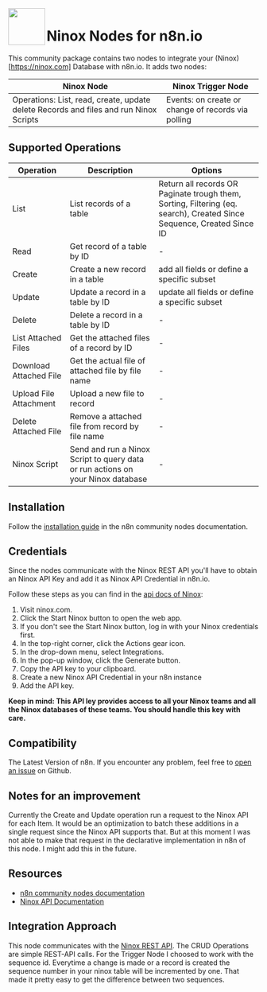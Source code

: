 <img src="https://raw.githubusercontent.com/geckse/n8n-nodes-ninox/master/nodes/Ninox/ninox.svg" align="left" height="74" width="74"> 

# Ninox Nodes for n8n.io

This community package contains two nodes to integrate your (Ninox)[https://ninox.com] Database with n8n.io.
It adds two nodes:

| Ninox Node  | Ninox Trigger Node |
| ------------- | ------------- |
| Operations: List, read, create, update delete Records and files and run Ninox Scripts  | Events: on create or change of records via polling |

## Supported Operations

| Operation  | Description | Options |
| ------------- |  ------------- |  ------------- | 
| List  | List records of a table | Return all records OR Paginate trough them, Sorting, Filtering (eq. search), Created Since Sequence, Created Since ID  |
| Read  | Get record of a table by ID | - |
| Create  | Create a new record in a table | add all fields or define a specific subset |
| Update  | Update a record in a table by ID | update all fields or define a specific subset |
| Delete  | Delete a record in a table by ID | - |
| List Attached Files  | Get the attached files of a record by ID | - |
| Download Attached File | Get the actual file of attached file by file name | - |
| Upload File Attachment | Upload a new file to record | - |
| Delete Attached File | Remove a attached file from record by file name | - |
| Ninox Script | Send and run a Ninox Script to query data or run actions on your Ninox database | - |


## Installation
Follow the [installation guide](https://docs.n8n.io/integrations/community-nodes/installation/) in the n8n community nodes documentation.

## Credentials

Since the nodes communicate with the Ninox REST API you'll have to obtain an Ninox API Key and add it as Ninox API Credential in n8n.io.

Follow these steps as you can find in the [api docs of Ninox](https://docs.ninox.com/en/api/introduction#obtaining-a-personal-access-token):
1. Visit ninox.com. 
2. Click the Start Ninox button to open the web app. 
3. If you don't see the Start Ninox button, log in with your Ninox credentials first.
4. In the top-right corner, click the Actions gear icon.
5. In the drop-down menu, select Integrations.
6. In the pop-up window, click the Generate button.
7. Copy the API key to your clipboard.
8. Create a new Ninox API Credential in your n8n instance
9. Add the API key.

**Keep in mind: This API ley provides access to all your Ninox teams and all the Ninox databases of these teams. You should handle this key with care.**

## Compatibility

The Latest Version of n8n. If you encounter any problem, feel free to [open an issue](https://github.com/geckse/n8n-nodes-ninox) on Github. 

## Notes for an improvement
Currently the Create and Update operation run a request to the Ninox API for each Item. It would be an optimization to batch these additions in a single request since the Ninox API supports that. But at this moment I was not able to make that request in the declarative implementation in n8n of this node. I might add this in the future. 

## Resources

* [n8n community nodes documentation](https://docs.n8n.io/integrations/community-nodes/)
* [Ninox API Documentation](https://docs.ninox.com/de/altes-handbuch/ninox-api/ninox-rest-api)

## Integration Approach

This node communicates with the [Ninox REST API](https://docs.ninox.com/de/altes-handbuch/ninox-api/ninox-rest-api). The CRUD Operations are simple REST-API calls. For the Trigger Node I choosed to work with the sequence id. Everytime a change is made or a record is created the sequence number in your ninox table will be incremented by one. That made it pretty easy to get the difference between two sequences.
